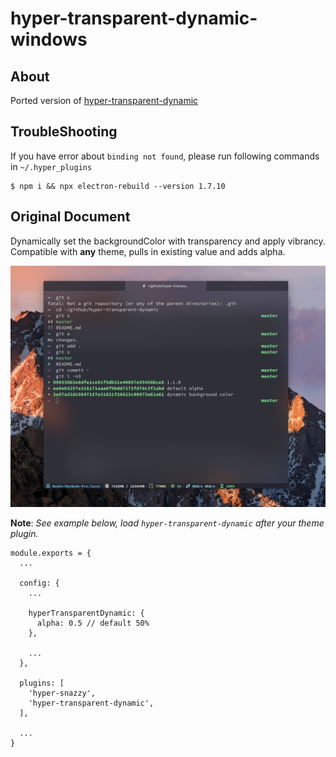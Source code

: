 # hyper-transparent-dynamic-windows

## About
Ported version of [hyper-transparent-dynamic](https://github.com/magnus/hyper-transparent-dynamic)

## TroubleShooting
If you have error about `binding not found`, please run following commands in `~/.hyper_plugins`

```
$ npm i && npx electron-rebuild --version 1.7.10
```

## Original Document

Dynamically set the backgroundColor with transparency and apply vibrancy.
Compatible with **any** theme, pulls in existing value and adds alpha.

![hyper-transparent-dynamic-preview](preview.png)

**Note**: _See example below, load `hyper-transparent-dynamic` *after* your theme plugin._
```
module.exports = {
  ...

  config: {
    ...

    hyperTransparentDynamic: {
      alpha: 0.5 // default 50%
    },

    ...
  },

  plugins: [
    'hyper-snazzy',
    'hyper-transparent-dynamic',
  ],

  ...
}
```
